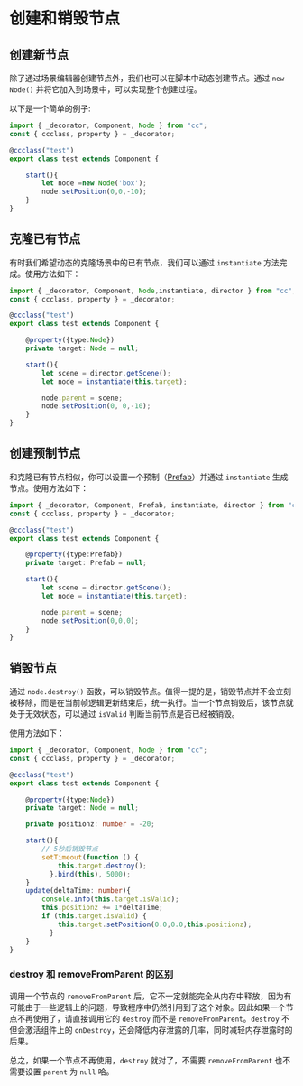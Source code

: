 # 创建和销毁节点

## 创建新节点

除了通过场景编辑器创建节点外，我们也可以在脚本中动态创建节点。通过 `new Node()` 并将它加入到场景中，可以实现整个创建过程。

以下是一个简单的例子:

```typescript
import { _decorator, Component, Node } from "cc";
const { ccclass, property } = _decorator;

@ccclass("test")
export class test extends Component {

    start(){
        let node =new Node('box');
        node.setPosition(0,0,-10);
    }
}
```

## 克隆已有节点

有时我们希望动态的克隆场景中的已有节点，我们可以通过 `instantiate` 方法完成。使用方法如下：

```typescript
import { _decorator, Component, Node,instantiate, director } from "cc";
const { ccclass, property } = _decorator;

@ccclass("test")
export class test extends Component {

    @property({type:Node})
    private target: Node = null;

    start(){
        let scene = director.getScene();
        let node = instantiate(this.target);

        node.parent = scene;
        node.setPosition(0, 0,-10);
    }
}
```

## 创建预制节点

和克隆已有节点相似，你可以设置一个预制（[Prefab](..\asset\prefab.md)）并通过 `instantiate` 生成节点。使用方法如下：

```typescript
import { _decorator, Component, Prefab, instantiate, director } from "cc";
const { ccclass, property } = _decorator;

@ccclass("test")
export class test extends Component {

    @property({type:Prefab})
    private target: Prefab = null;

    start(){
        let scene = director.getScene();
        let node = instantiate(this.target);

        node.parent = scene;
        node.setPosition(0,0,0);
    }
}
```

## 销毁节点

通过 `node.destroy()` 函数，可以销毁节点。值得一提的是，销毁节点并不会立刻被移除，而是在当前帧逻辑更新结束后，统一执行。当一个节点销毁后，该节点就处于无效状态，可以通过 `isValid` 判断当前节点是否已经被销毁。

使用方法如下：

```typescript
import { _decorator, Component, Node } from "cc";
const { ccclass, property } = _decorator;

@ccclass("test")
export class test extends Component {

    @property({type:Node})
    private target: Node = null;

    private positionz: number = -20;

    start(){
        // 5秒后销毁节点
        setTimeout(function () {
            this.target.destroy();
          }.bind(this), 5000);
    }
    update(deltaTime: number){
        console.info(this.target.isValid);
        this.positionz += 1*deltaTime;
        if (this.target.isValid) {
            this.target.setPosition(0.0,0.0,this.positionz);
          }
    }
}
```

### destroy 和 removeFromParent 的区别

调用一个节点的 `removeFromParent` 后，它不一定就能完全从内存中释放，因为有可能由于一些逻辑上的问题，导致程序中仍然引用到了这个对象。因此如果一个节点不再使用了，请直接调用它的 `destroy` 而不是 `removeFromParent`。`destroy` 不但会激活组件上的 `onDestroy`，还会降低内存泄露的几率，同时减轻内存泄露时的后果。

总之，如果一个节点不再使用，`destroy` 就对了，不需要 `removeFromParent` 也不需要设置 `parent` 为 `null` 哈。
